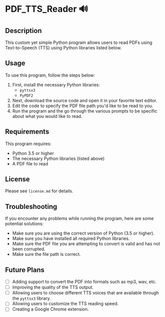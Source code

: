 # PDF_TTS_Reader 🔊

## Description

This custom yet simple Python program allows users to read PDFs using Text-to-Speech (TTS) using Python libraries listed below.

## Usage

To use this program, follow the steps below:

1. First, install the necessary Python libraries:
    - `pyttsx3`
    - `PyPDF2`
2. Next, download the source code and open it in your favorite text editor.
3. Edit the code to specify the PDF file path you'd like to be read to you.
4. Run the program and the go through the various prompts to be specific about what you would like to read.

## Requirements

This program requires:

- Python 3.5 or higher
- The necessary Python libraries (listed above)
- A PDF file to read

## License
Please see `license.md` for details.

## Troubleshooting

If you encounter any problems while running the program, here are some potential solutions:

- Make sure you are using the correct version of Python (3.5 or higher).
- Make sure you have installed all required Python libraries.
- Make sure the PDF file you are attempting to convert is valid and has not been corrupted.
- Make sure the file path is correct.

## Future Plans

- [ ]  Adding support to convert the PDF into formats such as mp3, wav, etc.
- [ ]  Improving the quality of the TTS output.
- [ ]  Allowing users to choose different TTS voices that are available through the `pyttsx3` library.
- [ ]  Allowing users to customize the TTS reading speed.
- [ ]  Creating a Google Chrome extension.